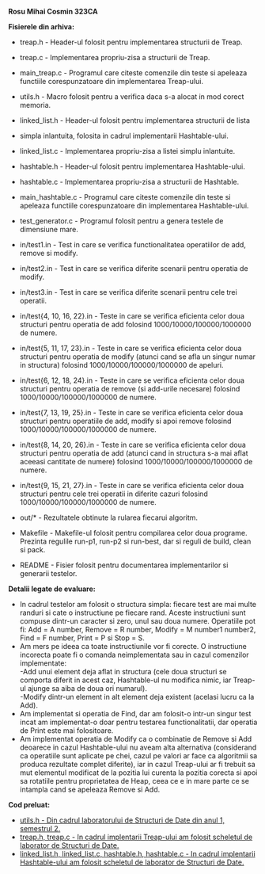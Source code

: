 <b>Rosu Mihai Cosmin 323CA</b>

<b>Fisierele din arhiva:</b>  
- treap.h - Header-ul folosit pentru implementarea structurii de Treap.  
- treap.c - Implementarea propriu-zisa a structurii de Treap.  
- main_treap.c - Programul care citeste comenzile din teste si apeleaza functiile
corespunzatoare din implementarea Treap-ului.  

- utils.h - Macro folosit pentru a verifica daca s-a alocat in mod corect memoria.  
- linked_list.h - Header-ul folosit pentru implementarea structurii de lista  
- simpla inlantuita, folosita in cadrul implementarii Hashtable-ului.  
- linked_list.c - Implementarea propriu-zisa a listei simplu inlantuite.  
- hashtable.h - Header-ul folosit pentru implementarea Hashtable-ului.  
- hashtable.c - Implementarea propriu-zisa a structurii de Hashtable.  
- main_hashtable.c - Programul care citeste comenzile din teste si apeleaza
functiile corespunzatoare din implementarea Hashtable-ului.  

- test_generator.c - Programul folosit pentru a genera testele de dimensiune mare.  
- in/test1.in - Test in care se verifica functionalitatea operatiilor de add,
remove si modify.  
- in/test2.in - Test in care se verifica diferite scenarii pentru operatia de
modify.  
- in/test3.in - Test in care se verifica diferite scenarii pentru cele trei
operatii.  
- in/test{4, 10, 16, 22}.in - Teste in care se verifica eficienta celor doua
structuri pentru operatia de add folosind 1000/10000/100000/1000000 de numere.  
- in/test{5, 11, 17, 23}.in - Teste in care se verifica eficienta celor doua
structuri pentru operatia de modify (atunci cand se afla un singur numar in
structura) folosind 1000/10000/100000/1000000 de apeluri.  
- in/test{6, 12, 18, 24}.in - Teste in care se verifica eficienta celor doua
structuri pentru operatia de remove (si add-urile necesare) folosind
1000/10000/100000/1000000 de numere.  
- in/test{7, 13, 19, 25}.in - Teste in care se verifica eficienta celor doua
structuri pentru operatiile de add, modify si apoi remove folosind
1000/10000/100000/1000000 de numere.  
- in/test{8, 14, 20, 26}.in - Teste in care se verifica eficienta celor doua
structuri pentru operatia de add (atunci cand in structura s-a mai aflat
aceeasi cantitate de numere) folosind 1000/10000/100000/1000000 de numere.  
- in/test{9, 15, 21, 27}.in - Teste in care se verifica eficienta celor doua
structuri pentru cele trei operatii in diferite cazuri folosind
1000/10000/100000/1000000 de numere.  
- out/* - Rezultatele obtinute la rularea fiecarui algoritm.  

- Makefile - Makefile-ul folosit pentru compilarea celor doua programe. Prezinta
regulile run-p1, run-p2 si run-best, dar si reguli de build, clean si pack.  
- README - Fisier folosit pentru documentarea implementarilor si generarii
testelor.  

<b>Detalii legate de evaluare:</b>  
- In cadrul testelor am folosit o structura simpla: fiecare test are mai multe
randuri si cate o instructiune pe fiecare rand. Aceste instructiuni sunt
compuse dintr-un caracter si zero, unul sau doua numere. Operatiile pot fi:
Add = A number, Remove = R number, Modify = M number1 number2, Find = F number,
Print = P si Stop = S.
- Am mers pe ideea ca toate instructiunile vor fi corecte. O instructiune
incorecta poate fi o comanda neimplementata sau in cazul comenzilor
implementate:  
	-Add unui element deja aflat in structura (cele doua structuri
se comporta diferit in acest caz, Hashtable-ul nu modifica nimic, iar Treap-ul
ajunge sa aiba de doua ori numarul).  
	-Modify dintr-un element in alt element deja existent (acelasi
lucru ca la Add).
- Am implementat si operatia de Find, dar am folosit-o intr-un singur test incat
am implementat-o doar pentru testarea functionalitatii, dar operatia de Print
este mai folositoare.
- Am implementat operatia de Modify ca o combinatie de Remove si Add deoarece
in cazul Hashtable-ului nu aveam alta alternativa (considerand ca operatiile
sunt aplicate pe chei, cazul pe valori ar face ca algoritmii sa produca
rezultate complet diferite), iar in cazul Treap-ului ar fi trebuit sa mut
elementul modificat de la pozitia lui curenta la pozitia corecta si apoi sa
rotatiile pentru proprietatea de Heap, ceea ce e in mare parte ce se intampla
cand se apeleaza Remove si Add.

<b>Cod preluat:</b>  
- <a href="https://ocw.cs.pub.ro/courses/so/laboratoare/resurse/die">utils.h - Din cadrul laboratorului de Structuri de Date din anul 1, semestrul 2.</a>  
- <a href="https://ocw.cs.pub.ro/courses/sd-ca/laboratoare/lab-10">treap.h, treap.c - In cadrul implentarii Treap-ului am folosit scheletul de
laborator de Structuri de Date.</a>  
- <a href="https://ocw.cs.pub.ro/courses/sd-ca/laboratoare/lab-04">linked_list.h, linked_list.c, hashtable.h, hashtable.c - In cadrul implentarii
Hashtable-ului am folosit scheletul de laborator de Structuri de Date.</a>  
